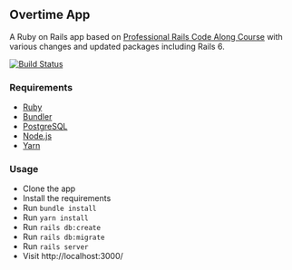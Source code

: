 ## Overtime App

A Ruby on Rails app based on [Professional Rails Code Along Course](https://www.udemy.com/professional-ruby-on-rails-coding-course/) with various changes and updated packages including Rails 6.

[![Build Status](https://travis-ci.org/mibradev/udemy-professional-ruby-on-rails-coding-course.svg?branch=master)](https://travis-ci.org/mibradev/udemy-professional-ruby-on-rails-coding-course)

### Requirements

* [Ruby](https://www.ruby-lang.org/en/)
* [Bundler](https://bundler.io/)
* [PostgreSQL](https://www.postgresql.org/)
* [Node.js](https://nodejs.org/en/)
* [Yarn](https://yarnpkg.com/en/)

### Usage

* Clone the app
* Install the requirements
* Run `bundle install`
* Run `yarn install`
* Run `rails db:create`
* Run `rails db:migrate`
* Run `rails server`
* Visit http://localhost:3000/
